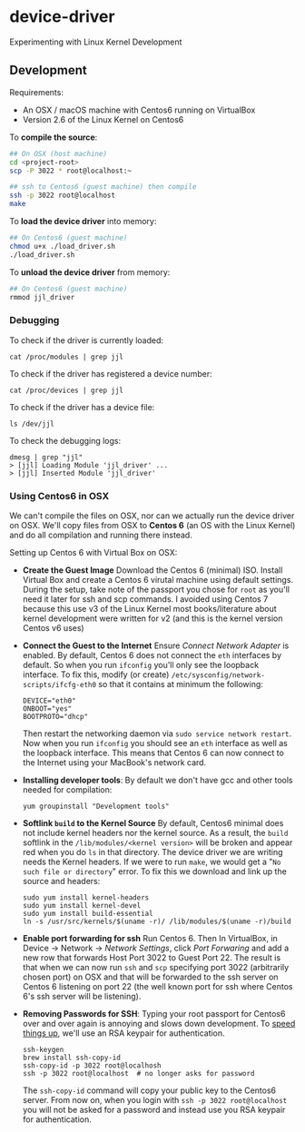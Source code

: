 # device-driver
Experimenting with Linux Kernel Development


## Development

Requirements:
- An OSX / macOS machine with Centos6 running on VirtualBox
- Version 2.6 of the Linux Kernel on Centos6

To **compile the source**:

```bash
## On OSX (host machine)
cd <project-root>
scp -P 3022 * root@localhost:~

## ssh to Centos6 (guest machine) then compile
ssh -p 3022 root@localhost
make
```

To **load the device driver** into memory:
```bash
## On Centos6 (guest machine)
chmod u+x ./load_driver.sh
./load_driver.sh
```

To **unload the device driver** from memory:
```bash
## On Centos6 (guest machine)
rmmod jjl_driver
```

### Debugging


To check if the driver is currently loaded:
```
cat /proc/modules | grep jjl
```

To check if the driver has registered a device number:
```
cat /proc/devices | grep jjl
```

To check if the driver has a device file:
```
ls /dev/jjl
```

To check the debugging logs:
```
dmesg | grep "jjl"
> [jjl] Loading Module 'jjl_driver' ...
> [jjl] Inserted Module 'jjl_driver'
```

### Using Centos6 in OSX

We can't compile the files on OSX, nor can we actually run 
the device driver on OSX. We'll copy files from OSX to **Centos 6** (an OS with the Linux Kernel)
and do all compilation and running there instead. 
   
Setting up Centos 6 with Virtual Box on OSX:

- **Create the Guest Image** Download the Centos 6 (minimal) ISO. Install Virtual Box and create a Centos 6 virutal machine using default settings. During the setup, take note of the passport you chose for `root` as you'll need it later for ssh and scp commands.
I avoided using Centos 7 because this use v3 of the Linux Kernel most books/literature about kernel development 
were written for v2 (and this is the kernel version Centos v6 uses)
- **Connect the Guest to the Internet** Ensure *Connect Network Adapter* is enabled. By default, Centos 6 does not connect the `eth` interfaces by default. So when you run `ifconfig` you'll only see the loopback interface. To fix this, modify (or create) `/etc/sysconfig/network-scripts/ifcfg-eth0` so that it contains at minimum the following:
  ```
  DEVICE="eth0"
  ONBOOT="yes"
  BOOTPROTO="dhcp"
  ```
  Then restart the networking daemon via `sudo service network restart`. 
  Now when you run `ifconfig` you should see an `eth` interface as well as the loopback interface. This means that
  Centos 6 can now connect to the Internet using your MacBook's network card.
- **Installing developer tools**: By default we don't have gcc and other tools needed for compilation: 
  ```
  yum groupinstall "Development tools"
  ```
- **Softlink `build` to the Kernel Source** By default, Centos6 minimal does not include kernel headers nor the kernel source. 
  As a result, the `build` softlink in
  the `/lib/modules/<kernel version>` will be broken and appear red when you do `ls` in that directory.
  The device driver we are writing needs the Kernel headers. 
  If we were to run `make`, we would get a "`No such file or directory`" error. 
  To fix this we download and link up the source and headers:
  ```
  sudo yum install kernel-headers
  sudo yum install kernel-devel
  sudo yum install build-essential
  ln -s /usr/src/kernels/$(uname -r)/ /lib/modules/$(uname -r)/build
  ```
- **Enable port forwarding for ssh** Run Centos 6. Then In VirtualBox, in Device -> Network -> *Network Settings*, click
  *Port Forwaring* and add a new row that forwards Host Port 3022 to Guest Port 22. The result is that when we can now
  run `ssh` and `scp` specifying port 3022 (arbitrarily chosen port) on OSX 
  and that will be forwarded to the ssh server on Centos 6 listening on port 22 (the well known port for ssh
  where Centos 6's ssh server will be listening).

- **Removing Passwords for SSH**: Typing your root passport for Centos6 over and over again is annoying and slows down development.
To [speed things up](https://serverfault.com/questions/241588/how-to-automate-ssh-login-with-password), 
we'll use an RSA keypair for authentication.
    ```
    ssh-keygen
    brew install ssh-copy-id
    ssh-copy-id -p 3022 root@localhosh
    ssh -p 3022 root@localhost  # no longer asks for password
    ```
    The `ssh-copy-id` command will copy your public key to the Centos6 server. From now on, when you login 
    with `ssh -p 3022 root@localhost` you will not be asked for a password and instead use you RSA keypair for authentication.
